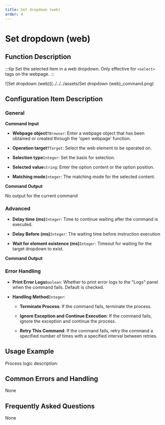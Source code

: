 ```yaml
---
title: Set dropdown (web)
order: 4
---
```


# Set dropdown (web)

## Function Description

:::tip 
Set the selected item in a web dropdown. Only effective for `<select>` tags on the webpage.
:::

![Set dropdown (web)](../../../assets/Set dropdown (web)_command.png)

## Configuration Item Description

### General

**Command Input**

- **Webpage object**`TBrowser`: Enter a webpage object that has been obtained or created through the 'open webpage' function.

- **Operation target**`TTarget`: Select the web element to be operated on.

- **Selection type**`Integer`: Set the basis for selection.

- **Selected value**`string`: Enter the option content or the option position.

- **Matching mode**`Integer`: The matching mode for the selected content.


**Command Output**

No output for the current command

### Advanced

- **Delay time (ms)**`Integer`: Time to continue waiting after the command is executed.

- **Delay Before (ms)**`Integer`: The waiting time before instruction execution

- **Wait for element existence (ms)**`Integer`: Timeout for waiting for the target dropdown to exist.


**Command Output**

### Error Handling

- **Print Error Logs**`Boolean`: Whether to print error logs to the "Logs" panel when the command fails. Default is checked. 

- **Handling Method**`Integer`:

    - **Terminate Process**: If the command fails, terminate the process.

    - **Ignore Exception and Continue Execution**: If the command fails, ignore the exception and continue the process.

    - **Retry This Command**: If the command fails, retry the command a specified number of times with a specified interval between retries.

## Usage Example

Process logic description:

## Common Errors and Handling

None

## Frequently Asked Questions

None

